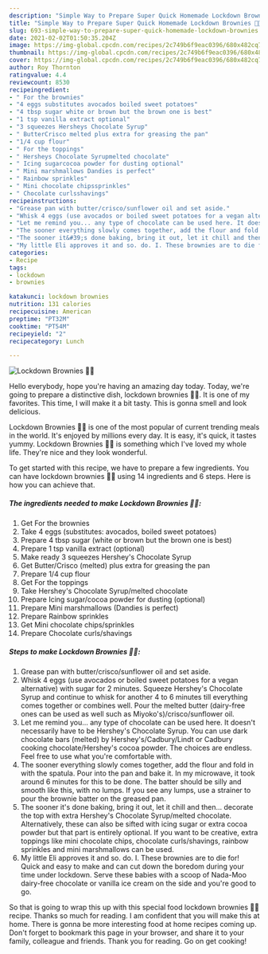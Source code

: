 ```yaml
---
description: "Simple Way to Prepare Super Quick Homemade Lockdown Brownies 🖤🍫"
title: "Simple Way to Prepare Super Quick Homemade Lockdown Brownies 🖤🍫"
slug: 693-simple-way-to-prepare-super-quick-homemade-lockdown-brownies
date: 2021-02-02T01:50:35.204Z
image: https://img-global.cpcdn.com/recipes/2c749b6f9eac0396/680x482cq70/lockdown-brownies-🖤🍫-recipe-main-photo.jpg
thumbnail: https://img-global.cpcdn.com/recipes/2c749b6f9eac0396/680x482cq70/lockdown-brownies-🖤🍫-recipe-main-photo.jpg
cover: https://img-global.cpcdn.com/recipes/2c749b6f9eac0396/680x482cq70/lockdown-brownies-🖤🍫-recipe-main-photo.jpg
author: Roy Thornton
ratingvalue: 4.4
reviewcount: 8530
recipeingredient:
- " For the brownies"
- "4 eggs substitutes avocados boiled sweet potatoes"
- "4 tbsp sugar white or brown but the brown one is best"
- "1 tsp vanilla extract optional"
- "3 squeezes Hersheys Chocolate Syrup"
- " ButterCrisco melted plus extra for greasing the pan"
- "1/4 cup flour"
- " For the toppings"
- " Hersheys Chocolate Syrupmelted chocolate"
- " Icing sugarcocoa powder for dusting optional"
- " Mini marshmallows Dandies is perfect"
- " Rainbow sprinkles"
- " Mini chocolate chipssprinkles"
- " Chocolate curlsshavings"
recipeinstructions:
- "Grease pan with butter/crisco/sunflower oil and set aside."
- "Whisk 4 eggs (use avocados or boiled sweet potatoes for a vegan alternative) with sugar for 2 minutes. Squeeze Hershey&#39;s Chocolate Syrup and continue to whisk for another 4 to 6 minutes till everything comes together or combines well. Pour the melted butter (dairy-free ones can be used as well such as Miyoko&#39;s)/crisco/sunflower oil."
- "Let me remind you... any type of chocolate can be used here. It doesn&#39;t necessarily have to be Hershey&#39;s Chocolate Syrup. You can use dark chocolate bars (melted) by Hershey&#39;s/Cadbury/Lindt or Cadbury cooking chocolate/Hershey&#39;s cocoa powder. The choices are endless. Feel free to use what you&#39;re comfortable with."
- "The sooner everything slowly comes together, add the flour and fold in with the spatula. Pour into the pan and bake it. In my microwave, it took around 6 minutes for this to be done. The batter should be silly and smooth like this, with no lumps. If you see any lumps, use a strainer to pour the brownie batter on the greased pan."
- "The sooner it&#39;s done baking, bring it out, let it chill and then... decorate the top with extra Hershey&#39;s Chocolate Syrup/melted chocolate. Alternatively, these can also be sifted with icing sugar or extra cocoa powder but that part is entirely optional. If you want to be creative, extra toppings like mini chocolate chips, chocolate curls/shavings, rainbow sprinkles and mini marshmallows can be used."
- "My little Eli approves it and so. do. I. These brownies are to die for! Quick and easy to make and can cut down the boredom during your time under lockdown. Serve these babies with a scoop of Nada-Moo dairy-free chocolate or vanilla ice cream on the side and you&#39;re good to go."
categories:
- Recipe
tags:
- lockdown
- brownies

katakunci: lockdown brownies 
nutrition: 131 calories
recipecuisine: American
preptime: "PT32M"
cooktime: "PT54M"
recipeyield: "2"
recipecategory: Lunch

---
```



![Lockdown Brownies 🖤🍫](https://img-global.cpcdn.com/recipes/2c749b6f9eac0396/680x482cq70/lockdown-brownies-🖤🍫-recipe-main-photo.jpg)

Hello everybody, hope you're having an amazing day today. Today, we're going to prepare a distinctive dish, lockdown brownies 🖤🍫. It is one of my favorites. This time, I will make it a bit tasty. This is gonna smell and look delicious.



Lockdown Brownies 🖤🍫 is one of the most popular of current trending meals in the world. It's enjoyed by millions every day. It is easy, it's quick, it tastes yummy. Lockdown Brownies 🖤🍫 is something which I've loved my whole life. They're nice and they look wonderful.


To get started with this recipe, we have to prepare a few ingredients. You can have lockdown brownies 🖤🍫 using 14 ingredients and 6 steps. Here is how you can achieve that.

<!--inarticleads1-->

##### The ingredients needed to make Lockdown Brownies 🖤🍫:

1. Get  For the brownies
1. Take 4 eggs (substitutes: avocados, boiled sweet potatoes)
1. Prepare 4 tbsp sugar (white or brown but the brown one is best)
1. Prepare 1 tsp vanilla extract (optional)
1. Make ready 3 squeezes Hershey&#39;s Chocolate Syrup
1. Get  Butter/Crisco (melted) plus extra for greasing the pan
1. Prepare 1/4 cup flour
1. Get  For the toppings
1. Take  Hershey&#39;s Chocolate Syrup/melted chocolate
1. Prepare  Icing sugar/cocoa powder for dusting (optional)
1. Prepare  Mini marshmallows (Dandies is perfect)
1. Prepare  Rainbow sprinkles
1. Get  Mini chocolate chips/sprinkles
1. Prepare  Chocolate curls/shavings




<!--inarticleads2-->

##### Steps to make Lockdown Brownies 🖤🍫:

1. Grease pan with butter/crisco/sunflower oil and set aside.
1. Whisk 4 eggs (use avocados or boiled sweet potatoes for a vegan alternative) with sugar for 2 minutes. Squeeze Hershey&#39;s Chocolate Syrup and continue to whisk for another 4 to 6 minutes till everything comes together or combines well. Pour the melted butter (dairy-free ones can be used as well such as Miyoko&#39;s)/crisco/sunflower oil.
1. Let me remind you... any type of chocolate can be used here. It doesn&#39;t necessarily have to be Hershey&#39;s Chocolate Syrup. You can use dark chocolate bars (melted) by Hershey&#39;s/Cadbury/Lindt or Cadbury cooking chocolate/Hershey&#39;s cocoa powder. The choices are endless. Feel free to use what you&#39;re comfortable with.
1. The sooner everything slowly comes together, add the flour and fold in with the spatula. Pour into the pan and bake it. In my microwave, it took around 6 minutes for this to be done. The batter should be silly and smooth like this, with no lumps. If you see any lumps, use a strainer to pour the brownie batter on the greased pan.
1. The sooner it&#39;s done baking, bring it out, let it chill and then... decorate the top with extra Hershey&#39;s Chocolate Syrup/melted chocolate. Alternatively, these can also be sifted with icing sugar or extra cocoa powder but that part is entirely optional. If you want to be creative, extra toppings like mini chocolate chips, chocolate curls/shavings, rainbow sprinkles and mini marshmallows can be used.
1. My little Eli approves it and so. do. I. These brownies are to die for! Quick and easy to make and can cut down the boredom during your time under lockdown. Serve these babies with a scoop of Nada-Moo dairy-free chocolate or vanilla ice cream on the side and you&#39;re good to go.




So that is going to wrap this up with this special food lockdown brownies 🖤🍫 recipe. Thanks so much for reading. I am confident that you will make this at home. There is gonna be more interesting food at home recipes coming up. Don't forget to bookmark this page in your browser, and share it to your family, colleague and friends. Thank you for reading. Go on get cooking!

